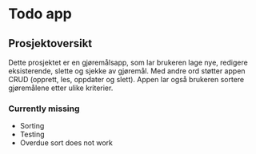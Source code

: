 # Todo app
## Prosjektoversikt
Dette prosjektet er en gjøremålsapp, som lar brukeren lage nye, redigere eksisterende, slette og sjekke av gjøremål. Med andre ord støtter appen CRUD (opprett, les, oppdater og slett). Appen lar også brukeren sortere gjøremålene etter ulike kriterier.


### Currently missing
* Sorting
* Testing
* Overdue sort does not work